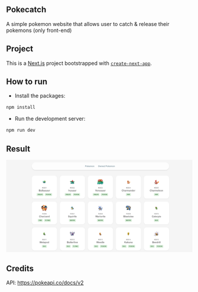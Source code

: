 ## Pokecatch
A simple pokemon website that allows user to catch & release their pokemons (only front-end)

## Project
This is a [Next.js](https://nextjs.org/) project bootstrapped with [`create-next-app`](https://github.com/vercel/next.js/tree/canary/packages/create-next-app).

## How to run
- Install the packages:
```bash
npm install
```

- Run the development server:
```bash
npm run dev
```

## Result
![Image result](sample-1.png)

## Credits
API: https://pokeapi.co/docs/v2
